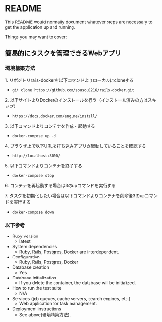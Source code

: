 # README

This README would normally document whatever steps are necessary to get the
application up and running.

Things you may want to cover:

## 簡易的にタスクを管理できるWebアプリ
### 環境構築方法
1\. リポジトリrails-dockerを以下コマンドよりローカルにcloneする
- `git clone https://github.com/sousou1216/rails-docker.git`<br>

2\. 以下サイトよりDockerのインストールを行う（インストール済みの方はスキップ）
- ` https://docs.docker.com/engine/install/ `<br>

3\. 以下コマンドよりコンテナを作成・起動する
- `docker-compose up -d`<br>

4\. ブラウザ上で以下URLを打ち込みアプリが起動していることを確認する
- `http://localhost:3000/`<br>

5\. 以下コマンドよりコンテナを終了する
- `docker-compose stop`<br>

6\. コンテナを再起動する場合は3のupコマンドを実行する<br>

7\. タスクを初期化したい場合は以下コマンドよりコンテナを削除後3のupコマンドを実行する
- `docker-compose down`<br>

### 以下参考
* Ruby version
  - latest
* System dependencies
  - Ruby, Rails, Postgres, Docker are interdependent.
* Configuration
  - Ruby, Rails, Postgres, Docker
* Database creation
  - Yes
* Database initialization
  - If you delete the container, the database will be initialized.
* How to run the test suite
  - N/A
* Services (job queues, cache servers, search engines, etc.)
  - Web application for task management.
* Deployment instructions
  - See above(環境構築方法).
